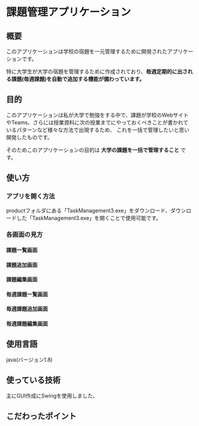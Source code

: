 # 課題管理アプリケーション

## 概要

このアプリケーションは学校の宿題を一元管理するために開発されたアプリケーションです。

特に大学生が大学の宿題を管理するために作成されており、**毎週定期的に出される課題(毎週課題)を自動で追加する機能が備わっています。**

## 目的
このアプリケーションは私が大学で勉強をする中で、課題が学校のWebサイトやTeams、さらには授業資料に次の授業までにやっておくべきことが書かれているパターンなど様々な方法で出現するため、
これを一括で管理したいと思い開発したものです。


そのためこのアプリケーションの目的は **大学の課題を一括で管理すること** です。

## 使い方

### アプリを開く方法
productフォルダにある「TaskManagement3.exe」をダウンロード、ダウンロードした「TaskManagement3.exe」を開くことで使用可能です。

### 各画面の見方

#### 課題一覧画面

#### 課題追加画面

#### 課題編集画面

#### 毎週課題一覧画面

#### 毎週課題追加画面

#### 毎週課題編集画面

## 使用言語
java(バージョン1.8)

## 使っている技術
主にGUI作成にSwingを使用しました、

## こだわったポイント

